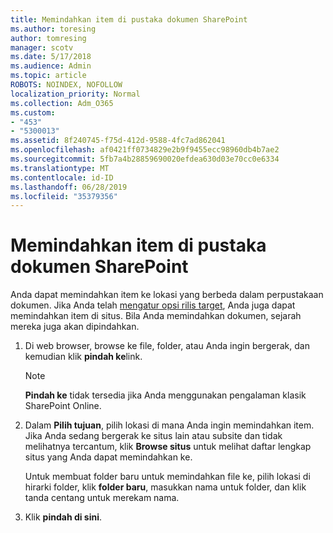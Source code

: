 ```yaml
---
title: Memindahkan item di pustaka dokumen SharePoint
ms.author: toresing
author: tomresing
manager: scotv
ms.date: 5/17/2018
ms.audience: Admin
ms.topic: article
ROBOTS: NOINDEX, NOFOLLOW
localization_priority: Normal
ms.collection: Adm_O365
ms.custom:
- "453"
- "5300013"
ms.assetid: 8f240745-f75d-412d-9588-4fc7ad862041
ms.openlocfilehash: af0421ff0734829e2b9f9455ecc98960db4b7ae2
ms.sourcegitcommit: 5fb7a4b28859690020efdea630d03e70cc0e6334
ms.translationtype: MT
ms.contentlocale: id-ID
ms.lasthandoff: 06/28/2019
ms.locfileid: "35379356"
---
```

# <a name="move-items-in-a-sharepoint-document-library"></a>Memindahkan item di pustaka dokumen SharePoint

Anda dapat memindahkan item ke lokasi yang berbeda dalam perpustakaan dokumen. Jika Anda telah [mengatur opsi rilis target](https://go.microsoft.com/fwlink/?linkid=622980), Anda juga dapat memindahkan item di situs. Bila Anda memindahkan dokumen, sejarah mereka juga akan dipindahkan.
  
1. Di web browser, browse ke file, folder, atau Anda ingin bergerak, dan kemudian klik **pindah ke**link.

    > [!NOTE]
    > **Pindah ke** tidak tersedia jika Anda menggunakan pengalaman klasik SharePoint Online.
  
2. Dalam **Pilih tujuan**, pilih lokasi di mana Anda ingin memindahkan item. Jika Anda sedang bergerak ke situs lain atau subsite dan tidak melihatnya tercantum, klik **Browse situs** untuk melihat daftar lengkap situs yang Anda dapat memindahkan ke.

    Untuk membuat folder baru untuk memindahkan file ke, pilih lokasi di hirarki folder, klik **folder baru**, masukkan nama untuk folder, dan klik tanda centang untuk merekam nama.

3. Klik **pindah di sini**.
